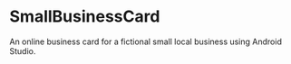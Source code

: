 # SmallBusinessCard

An online business card for a fictional small local business using Android Studio.
